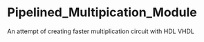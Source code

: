 # Pipelined_Multipication_Module
An attempt of creating faster multiplication circuit with HDL VHDL
